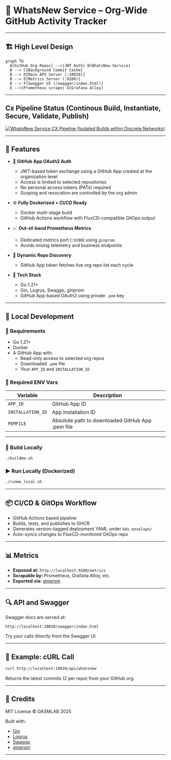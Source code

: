 # 🧠 WhatsNew Service – Org-Wide GitHub Activity Tracker

---

## 🏗️ High Level Design

```mermaid
graph TD
  A[GitHub Org Repos] -->|JWT Auth| B(WhatsNew Service)
  B --> C{Background Commit Cache}
  B --> D[Main API Server (:10020)]
  B --> E[Metrics Server (:9200)]
  D --> F[Swagger UI (/swagger/index.html)]
  E -->|Prometheus scrape| G[Grafana Alloy]
```

--- 

## Cx Pipeline Status (Continous Build, Instantiate, Secure, Validate, Publish) 

[![WhatsNew Service CX Pipeline (Isolated Builds within Discrete Networks)](https://github.com/dasmlab/whatsnew-service/actions/workflows/main.yaml/badge.svg)](https://github.com/dasmlab/whatsnew-service/actions/workflows/main.yaml)

---

## 🚀 Features

- 🔐 **GitHub App OAuth2 Auth**
  - JWT-based token exchange using a GitHub App created at the organization level
  - Access is limited to selected repositories
  - No personal access tokens (PATs) required
  - Scoping and revocation are controlled by the org admin

- ⚙️ **Fully Dockerized + CI/CD Ready**
  - Docker multi-stage build
  - GitHub Actions workflow with FluxCD-compatible GitOps output

- 📈 **Out-of-band Prometheus Metrics**
  - Dedicated metrics port (`:9200`) using `ginprom`
  - Avoids mixing telemetry and business endpoints

- 🔁 **Dynamic Repo Discovery**
  - GitHub App token fetches live org repo list each cycle

- 🧰 **Tech Stack**
  - Go 1.21+
  - Gin, Logrus, Swaggo, ginprom
  - GitHub App-based OAuth2 using private `.pem` key

---

## 🧪 Local Development

### 🔧 Requirements

- Go 1.21+
- Docker
- A GitHub App with:
  - Read-only access to selected org repos
  - Downloaded `.pem` file
  - Your `APP_ID` and `INSTALLATION_ID`

### 🔧 Required ENV Vars

| Variable           | Description                                       |
|--------------------|---------------------------------------------------|
| `APP_ID`           | GitHub App ID                                     |
| `INSTALLATION_ID`  | App Installation ID                               |
| `PEMFILE`          | Absolute path to downloaded GitHub App .pem file  |

---

### 🔨 Build Locally

```bash
./buildme.sh
```

### ▶️ Run Locally (Dockerized)

```bash
./runme_local.sh
```

---

## 📦 CI/CD & GitOps Workflow

- GitHub Actions based pipeline
- Builds, tests, and publishes to GHCR
- Generates version-tagged deployment YAML under `k8s_envelope/`
- Auto-syncs changes to FluxCD-monitored GitOps repo

---

## 📊 Metrics

- **Exposed at:** `http://localhost:9200/metrics`
- **Scrapable by:** Prometheus, Grafana Alloy, etc.
- **Exported via:** [ginprom](https://github.com/Depado/ginprom)

---

## 🔍 API and Swagger

Swagger docs are served at:

```
http://localhost:10020/swagger/index.html
```

Try your calls directly from the Swagger UI.

---

## 🧪 Example: cURL Call

```bash
curl http://localhost:10020/api/whatsnew
```

Returns the latest commits (2 per repo) from your GitHub org.

---

## 📎 Credits

MIT License © DASMLAB 2025

Built with:
- [Gin](https://github.com/gin-gonic/gin)
- [Logrus](https://github.com/sirupsen/logrus)
- [Swaggo](https://github.com/swaggo/swag)
- [ginprom](https://github.com/Depado/ginprom)

---

